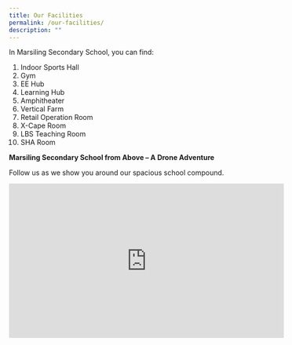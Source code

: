 ```yaml
---
title: Our Facilities
permalink: /our-facilities/
description: ""
---
```

In Marsiling Secondary School, you can find:

1.  Indoor Sports Hall 
2.  Gym
3.  EE Hub
4.  Learning Hub
5.  Amphitheater
6.  Vertical Farm
7.  Retail Operation Room
8.  X-Cape Room
9.  LBS Teaching Room
10.  SHA Room

**Marsiling Secondary School from Above – A Drone Adventure**

Follow us as we show you around our spacious school compound.

<iframe width="560" height="315" src="https://www.youtube.com/embed/kvf2svoJc9E" title="YouTube video player" frameborder="0" allow="accelerometer; autoplay; clipboard-write; encrypted-media; gyroscope; picture-in-picture" allowfullscreen></iframe>
